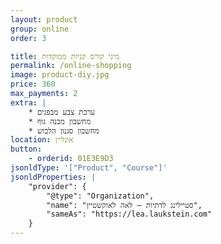 ```yaml
---
layout: product
group: online
order: 3

title: מיני קורס קניות ממוקדות
permalink: /online-shopping
image: product-diy.jpg
price: 360
max_payments: 2
extra: |
    * ערכת צבע מבפנים
    * מחשבון מבנה גוף
    * מחשבון סגנון הלבוש
location: אונליין
button:
    - orderid: 01E3E9D3
jsonldType: '["Product", "Course"]'
jsonldProperties: |
    "provider": {
        "@type": "Organization",
        "name": "סטיילינג לדתיות — לאה לאוקשטיין",
        "sameAs": "https://lea.laukstein.com"
    }
---
```

